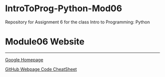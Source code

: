 # IntroToProg-Python-Mod06
Repository for Assignment 6 for the class Intro to Programming: Python

# Module06 Website
---
[Google Homepage](https://www.google.com "Google's Homepage")

[GitHub Webpage Code CheatSheet](https://github.com/adam-p/markdown-here/wiki/Markdown-Cheatsheet)

